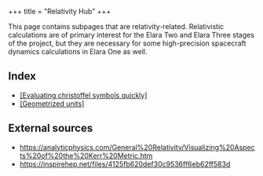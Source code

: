 +++
title = "Relativity Hub"
+++

This page contains subpages that are relativity-related. Relativistic calculations are of primary interest for the Elara Two and Elara Three stages of the project, but they are necessary for some high-precision spacecraft dynamics calculations in Elara One as well.

## Index

- [[Evaluating christoffel symbols quickly]](@/eval-christoffels.md)
- [[Geometrized units]](@/geometrized.md)

## External sources

- <https://analyticphysics.com/General%20Relativity/Visualizing%20Aspects%20of%20the%20Kerr%20Metric.htm>
- <https://inspirehep.net/files/4125fb620def30c9536ff6eb62ff583d>
